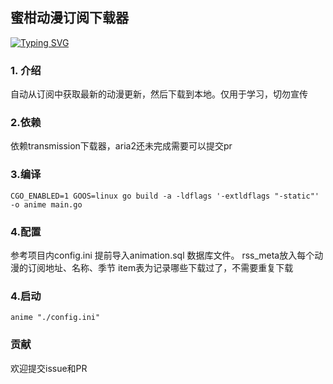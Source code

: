 ## 蜜柑动漫订阅下载器

[![Typing SVG](https://readme-typing-svg.demolab.com?font=Fira+Code&pause=1000&random=false&width=435&lines=%E8%9C%9C%E6%9F%91%E5%8A%A8%E6%BC%AB%E8%87%AA%E5%8A%A8%E6%9B%B4%E6%96%B0%E4%B8%8B%E8%BD%BD)](https://git.io/typing-svg)

### 1. 介绍
自动从订阅中获取最新的动漫更新，然后下载到本地。仅用于学习，切勿宣传

### 2.依赖
依赖transmission下载器，aria2还未完成需要可以提交pr

### 3.编译

```
CGO_ENABLED=1 GOOS=linux go build -a -ldflags '-extldflags "-static"' -o anime main.go
```

### 4.配置
参考项目内config.ini
提前导入animation.sql 数据库文件。
rss_meta放入每个动漫的订阅地址、名称、季节
item表为记录哪些下载过了，不需要重复下载

### 4.启动

```
anime "./config.ini"
```

### 贡献
欢迎提交issue和PR

